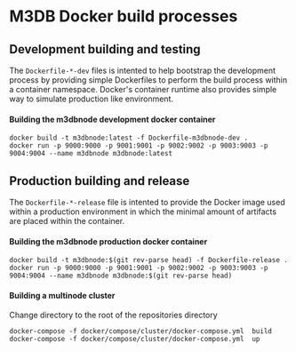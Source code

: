 # M3DB Docker build processes

## Development building and testing 

The `Dockerfile-*-dev` files is intented to help bootstrap the development
process by providing simple Dockerfiles to perform the build process within 
a container namespace. Docker's container runtime also provides simple way to
simulate production like environment. 

#### Building the m3dbnode development docker container 
```
docker build -t m3dbnode:latest -f Dockerfile-m3dbnode-dev . 
docker run -p 9000:9000 -p 9001:9001 -p 9002:9002 -p 9003:9003 -p 9004:9004 --name m3dbnode m3dbnode:latest 
```

## Production building and release 

The `Dockerfile-*-release` file is intented to provide the Docker image used within a 
production environment in which the minimal amount of artifacts are placed
within the container.

#### Building the m3dbnode production docker container 
```
docker build -t m3dbnode:$(git rev-parse head) -f Dockerfile-release . 
docker run -p 9000:9000 -p 9001:9001 -p 9002:9002 -p 9003:9003 -p 9004:9004 --name m3dbnode m3dbnode:$(git rev-parse head)
```
#### Building a multinode cluster

Change directory to the root of the repositories directory
```
docker-compose -f docker/compose/cluster/docker-compose.yml  build
docker-compose -f docker/compose/cluster/docker-compose.yml  up 
```
